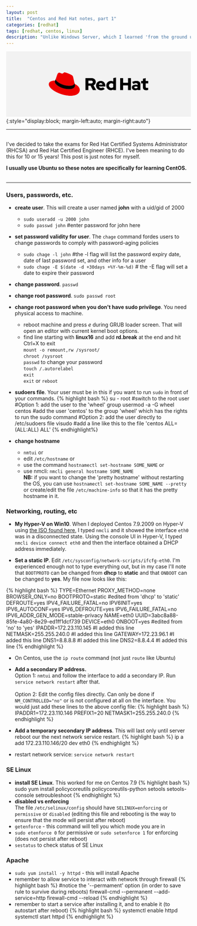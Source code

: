```yaml
---
layout: post
title:  "Centos and Red Hat notes, part 1"
categories: [redhat]
tags: [redhat, centos, linux]
description: "Unlike Windows Server, which I learned 'from the ground up' by reading textbooks, I've just sort of learned Linux on the job over the years. Now I'm going back to learn the basics: history, fundamentals, and things I've always glossed over." #this is a custom variable meant for a short description to be displayed on home page
---
```

![Red Hat logo](/assets/red-hat-logo.svg){:style="display:block; margin-left:auto; margin-right:auto"} 
<hr />
<br/>
<!-- begin_excerpt -->
I've decided to take the exams for Red Hat Certified Systems Administrator (RHCSA) and Red Hat Certified Engineer (RHCE). I've been meaning to do this for 10 or 15 years! This post is just notes for myself. 

<!-- end_excerpt -->
**I usually use Ubuntu so these notes are specifically for learning CentOS.**
<br/><br/>
<hr />

### Users, passwords, etc.
- **create user**. This will create a user named **john** with a uid/gid of 2000
  - ```sudo useradd -u 2000 john```
  - ```sudo passwd john``` #enter password for john here
- **set password validity for user**. The ```chage``` command fordes users to change passwords to comply with password-aging policies
  - ```sudo chage -l john``` #the -l flag will list the password expiry date, date of last password set, and other info for a user
  - ```sudo chage -E $(date -d +30days +%Y-%m-%d)``` # the -E flag will set a date to expire their password
- **change password**. ```passwd```
- **change root password**. ```sudo passwd root```
- **change root password when you don't have sudo privilege**. You need physical access to machine.
  - reboot machine and press *e* during GRUB loader screen. That will open an editor with current kernel boot options.
  - find line starting with **linux16** and add **rd.break** at the end and hit Ctrl+X to exit<br/>
    ```mount -o remount,rw /sysroot/```<br/>
    ```chroot /sysroot```<br/>
    ```passwd``` to change your password<br/>
    ```touch /.autorelabel```<br/>
    ```exit```<br/>
    ```exit``` or ```reboot```<br/>

- **sudoers file**. Your user must be in this if you want to run ```sudo``` in front of your commands.
{% highlight bash %}
su - root                       #switch to the root user
#Option 1: add the user to the 'wheel' group
usermod -a -G wheel centos      #add the user 'centos' to the group 'wheel' which has the rights to run the sudo command
#Option 2: add the user directly to /etc/sudoers file
visudo
#add a line like this to the file 'centos ALL=(ALL:ALL) ALL'
{% endhighlight%}
- **change hostname**
  - ```nmtui``` or
  - edit ```/etc/hostname``` or
  - use the command ```hostnamectl set-hostname SOME_NAME``` or
  - use nmcli: ```nmcli general hostname SOME_NAME```<br/>
  **NB:** if you want to change the 'pretty hostname' without restarting the OS, you can use ```hostnamectl set-hostname SOME_NAME --pretty``` or create/edit the file ```/etc/machine-info``` so that it has the pretty hostname in it.

### Networking, routing, etc
- **My Hyper-V on Win10**. When I deployed Centos 7.9.2009 on Hyper-V using [the ISO found here](https://mirrors.mit.edu/centos/7.9.2009/isos/x86_64/), I typed ```nmcli``` and it showed the interface ```eth0``` was in a disconnected state. Using the console UI in Hyper-V, I typed ```nmcli device connect eth0``` and then the interface obtained a DHCP address immediately.

- **Set a static IP**. Edit ```/etc/sysconfig/network-scripts/ifcfg-eth0```. I'm experienced enough not to type everything out, but in my case I'll note that ```BOOTPROTO``` can be changed from **dhcp** to **static** and that ```ONBOOT``` can be changed to **yes**. My file now looks like this:

{% highlight bash %}
TYPE=Ethernet
PROXY_METHOD=none
BROWSER_ONLY=no
BOOTPROTO=static        #edited from 'dhcp' to 'static'
DEFROUTE=yes
IPV4_FAILURE_FATAL=no
IPV6INIT=yes
IPV6_AUTOCONF=yes
IPV6_DEFROUTE=yes
IPV6_FAILURE_FATAL=no
IPV6_ADDR_GEN_MODE=stable-privacy
NAME=eth0
UUID=3abc8a88-85fe-4a80-8e29-ed1ff1dcf739
DEVICE=eth0
ONBOOT=yes              #edited from 'no' to 'yes'
IPADDR=172.23.110.145   #I added this line
NETMASK=255.255.240.0   #I added this line
GATEWAY=172.23.96.1     #I added this line
DNS1=8.8.8.8            #I added this line
DNS2=8.8.4.4            #I added this line
{% endhighlight %}

- On Centos, use the ```ip route``` command (not just ```route``` like Ubuntu)
- **Add a secondary IP address.**<br/>
  Option 1: ```nmtui``` and follow the interface to add a secondary IP. Run ```service network restart``` after that.<br/>
  <br/>
  Option 2: Edit the config files directly. Can only be done if ```NM_CONTROLLED="no"``` or is not configured at all on the interface. You would just add these lines to the above config file:
{% highlight bash %}
IPADDR1=172.23.110.146
PREFIX1=20
NETMASK1=255.255.240.0
{% endhighlight %}
- **Add a temporary secondary IP address**. This will last only until server reboot our the next network service restart.
{% highlight bash %}
ip a add 172.23.110.146/20 dev eth0
{% endhighlight %}

- restart network service: ```service network restart```

### SE Linux
- **install SE Linux**. This worked for me on Centos 7.9
{% highlight bash %}
sudo yum install policycoreutils policycoreutils-python setools setools-console setroubleshoot
{% endhighlight %}
- **disabled vs enforcing**<br/>
The file ```/etc/selinux/config``` should have ```SELINUX=enforcing``` or ```permissive``` or ```disabled``` (editing this file and rebooting is the way to ensure that the mode will persist after reboot)
- ```getenforce``` - this command will tell you which mode you are in
- ```sudo etenforce 0``` for permissive or ```sudo setenforce 1``` for enforcing (does not persist after reboot)
- ```sestatus``` to check status of SE Linux

### Apache
- ```sudo yum install -y httpd``` - this will install Apache
- remember to allow service to interact with network through firewall
{% highlight bash %}
#notice the '--permament' option (in order to save rule to survive during reboots)
firewall-cmd --permanent --add-service=http
firewall-cmd --reload
{% endhighlight %}
- remember to start a service after installing it, and to enable it (to autostart after reboot)
{% highlight bash %}
systemctl enable httpd
systemctl start httpd
{% endhighlight %}